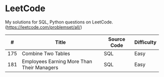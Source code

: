 # LeetCode
My solutions for SQL, Python questions on LeetCode.
(https://leetcode.com/problemset/all/)


| # | Title | Source Code | Difficulty |
|---| ----- | -------- | ---------- |
|175|Combine Two Tables| SQL|Easy|
|181|Employees Earning More Than Their Managers| SQL|Easy|

